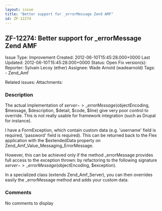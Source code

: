 ```yaml
---
layout: issue
title: "Better support for _errorMessage Zend AMF"
id: ZF-12274
---
```


ZF-12274: Better support for \_errorMessage Zend AMF
----------------------------------------------------

 Issue Type: Improvement Created: 2012-06-10T15:45:28.000+0000 Last Updated: 2012-06-10T15:45:28.000+0000 Status: Open Fix version(s): 
 Reporter:  Sylvain Lecoy (ether)  Assignee:  Wade Arnold (wadearnold)  Tags: - Zend\_Amf
 
 Related issues: 
 Attachments: 
### Description

The actual implementation of $server->\_errorMessage($objectEncoding, $message, $description, $detail, $code, $line) give very poor control to override. This is not really usable for framework integration (such as Drupal for instance).

I have a FormException, which contain custom data (e.g. 'username' field is required, 'password' field is required). This can be returned back to the Flex application with the $extendedData property on Zend\_Amf\_Value\_Messaging\_ErrorMessage.

However, this can be achieved only if the method \_errorMessage provides full access to the exception thrown: by refactoring to the following signature $server->\_errorMessage($objectEncoding, $exception).

In a specialized class (extends Zend\_Amf\_Server), you can then overrides easily the \_errorMessage method and adds your custom data.

 

 

### Comments

No comments to display